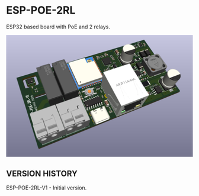 # ESP-POE-2RL
ESP32 based board with PoE and 2 relays.

![alt text](https://github.com/thermseekr/esp-poe-2rl/blob/main/V1/esp-poe-2rl-V1.png "ESP-POE-2RL")

## VERSION HISTORY

ESP-POE-2RL-V1 - Initial version.
